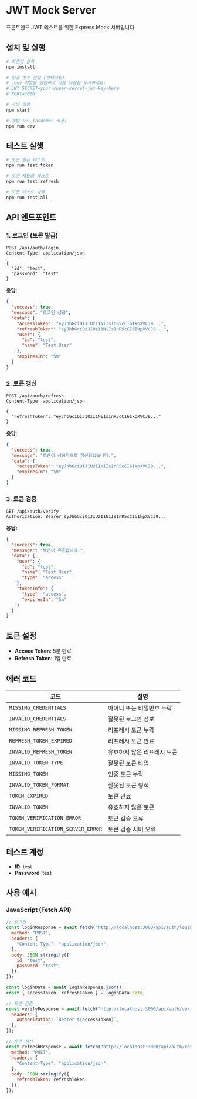 # JWT Mock Server

프론트엔드 JWT 테스트를 위한 Express Mock 서버입니다.

## 설치 및 실행

```bash
# 의존성 설치
npm install

# 환경 변수 설정 (선택사항)
# .env 파일을 생성하고 다음 내용을 추가하세요:
# JWT_SECRET=your-super-secret-jwt-key-here
# PORT=3000

# 서버 실행
npm start

# 개발 모드 (nodemon 사용)
npm run dev
```

## 테스트 실행

```bash
# 토큰 발급 테스트
npm run test:token

# 토큰 재발급 테스트
npm run test:refresh

# 모든 테스트 실행
npm run test:all
```

## API 엔드포인트

### 1. 로그인 (토큰 발급)

```
POST /api/auth/login
Content-Type: application/json

{
  "id": "test",
  "password": "test"
}
```

**응답:**

```json
{
  "success": true,
  "message": "로그인 성공",
  "data": {
    "accessToken": "eyJhbGciOiJIUzI1NiIsInR5cCI6IkpXVCJ9...",
    "refreshToken": "eyJhbGciOiJIUzI1NiIsInR5cCI6IkpXVCJ9...",
    "user": {
      "id": "test",
      "name": "Test User"
    },
    "expiresIn": "5m"
  }
}
```

### 2. 토큰 갱신

```
POST /api/auth/refresh
Content-Type: application/json

{
  "refreshToken": "eyJhbGciOiJIUzI1NiIsInR5cCI6IkpXVCJ9..."
}
```

**응답:**

```json
{
  "success": true,
  "message": "토큰이 성공적으로 갱신되었습니다.",
  "data": {
    "accessToken": "eyJhbGciOiJIUzI1NiIsInR5cCI6IkpXVCJ9...",
    "expiresIn": "5m"
  }
}
```

### 3. 토큰 검증

```
GET /api/auth/verify
Authorization: Bearer eyJhbGciOiJIUzI1NiIsInR5cCI6IkpXVCJ9...
```

**응답:**

```json
{
  "success": true,
  "message": "토큰이 유효합니다.",
  "data": {
    "user": {
      "id": "test",
      "name": "Test User",
      "type": "access"
    },
    "tokenInfo": {
      "type": "access",
      "expiresIn": "5m"
    }
  }
}
```

## 토큰 설정

- **Access Token**: 5분 만료
- **Refresh Token**: 1일 만료

## 에러 코드

| 코드                              | 설명                        |
| --------------------------------- | --------------------------- |
| `MISSING_CREDENTIALS`             | 아이디 또는 비밀번호 누락   |
| `INVALID_CREDENTIALS`             | 잘못된 로그인 정보          |
| `MISSING_REFRESH_TOKEN`           | 리프레시 토큰 누락          |
| `REFRESH_TOKEN_EXPIRED`           | 리프레시 토큰 만료          |
| `INVALID_REFRESH_TOKEN`           | 유효하지 않은 리프레시 토큰 |
| `INVALID_TOKEN_TYPE`              | 잘못된 토큰 타입            |
| `MISSING_TOKEN`                   | 인증 토큰 누락              |
| `INVALID_TOKEN_FORMAT`            | 잘못된 토큰 형식            |
| `TOKEN_EXPIRED`                   | 토큰 만료                   |
| `INVALID_TOKEN`                   | 유효하지 않은 토큰          |
| `TOKEN_VERIFICATION_ERROR`        | 토큰 검증 오류              |
| `TOKEN_VERIFICATION_SERVER_ERROR` | 토큰 검증 서버 오류         |

## 테스트 계정

- **ID**: test
- **Password**: test

## 사용 예시

### JavaScript (Fetch API)

```javascript
// 로그인
const loginResponse = await fetch("http://localhost:3000/api/auth/login", {
  method: "POST",
  headers: {
    "Content-Type": "application/json",
  },
  body: JSON.stringify({
    id: "test",
    password: "test",
  }),
});

const loginData = await loginResponse.json();
const { accessToken, refreshToken } = loginData.data;

// 토큰 검증
const verifyResponse = await fetch("http://localhost:3000/api/auth/verify", {
  headers: {
    Authorization: `Bearer ${accessToken}`,
  },
});

// 토큰 갱신
const refreshResponse = await fetch("http://localhost:3000/api/auth/refresh", {
  method: "POST",
  headers: {
    "Content-Type": "application/json",
  },
  body: JSON.stringify({
    refreshToken: refreshToken,
  }),
});
```
